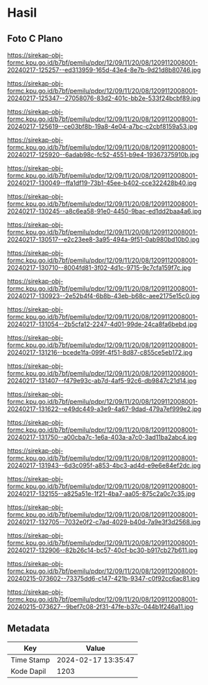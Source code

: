 # Hasil

## Foto C Plano

https://sirekap-obj-formc.kpu.go.id/b7bf/pemilu/pdpr/12/09/11/20/08/1209112008001-20240217-125257--ed313959-165d-43e4-8e7b-9d21d8b80746.jpg

https://sirekap-obj-formc.kpu.go.id/b7bf/pemilu/pdpr/12/09/11/20/08/1209112008001-20240217-125347--27058076-83d2-401c-bb2e-533f24bcbf89.jpg

https://sirekap-obj-formc.kpu.go.id/b7bf/pemilu/pdpr/12/09/11/20/08/1209112008001-20240217-125619--ce03bf8b-19a8-4e04-a7bc-c2cbf8159a53.jpg

https://sirekap-obj-formc.kpu.go.id/b7bf/pemilu/pdpr/12/09/11/20/08/1209112008001-20240217-125920--6adab98c-fc52-4551-b9e4-19367375910b.jpg

https://sirekap-obj-formc.kpu.go.id/b7bf/pemilu/pdpr/12/09/11/20/08/1209112008001-20240217-130049--ffa1df19-73b1-45ee-b402-cce322428b40.jpg

https://sirekap-obj-formc.kpu.go.id/b7bf/pemilu/pdpr/12/09/11/20/08/1209112008001-20240217-130245--a8c6ea58-91e0-4450-9bac-ed1dd2baa4a6.jpg

https://sirekap-obj-formc.kpu.go.id/b7bf/pemilu/pdpr/12/09/11/20/08/1209112008001-20240217-130517--e2c23ee8-3a95-494a-9f51-0ab980bd10b0.jpg

https://sirekap-obj-formc.kpu.go.id/b7bf/pemilu/pdpr/12/09/11/20/08/1209112008001-20240217-130710--8004fd81-3f02-4d1c-9715-9c7cfa159f7c.jpg

https://sirekap-obj-formc.kpu.go.id/b7bf/pemilu/pdpr/12/09/11/20/08/1209112008001-20240217-130923--2e52b4f4-6b8b-43eb-b68c-aee2175e15c0.jpg

https://sirekap-obj-formc.kpu.go.id/b7bf/pemilu/pdpr/12/09/11/20/08/1209112008001-20240217-131054--2b5cfa12-2247-4d01-99de-24ca8fa6bebd.jpg

https://sirekap-obj-formc.kpu.go.id/b7bf/pemilu/pdpr/12/09/11/20/08/1209112008001-20240217-131216--bcede1fa-099f-4f51-8d87-c855ce5eb172.jpg

https://sirekap-obj-formc.kpu.go.id/b7bf/pemilu/pdpr/12/09/11/20/08/1209112008001-20240217-131407--f479e93c-ab7d-4af5-92c6-db9847c21d14.jpg

https://sirekap-obj-formc.kpu.go.id/b7bf/pemilu/pdpr/12/09/11/20/08/1209112008001-20240217-131622--e49dc449-a3e9-4a67-9dad-479a7ef999e2.jpg

https://sirekap-obj-formc.kpu.go.id/b7bf/pemilu/pdpr/12/09/11/20/08/1209112008001-20240217-131750--a00cba7c-1e6a-403a-a7c0-3ad11ba2abc4.jpg

https://sirekap-obj-formc.kpu.go.id/b7bf/pemilu/pdpr/12/09/11/20/08/1209112008001-20240217-131943--6d3c095f-a853-4bc3-ad4d-e9e6e84ef2dc.jpg

https://sirekap-obj-formc.kpu.go.id/b7bf/pemilu/pdpr/12/09/11/20/08/1209112008001-20240217-132155--a825a51e-1f21-4ba7-aa05-875c2a0c7c35.jpg

https://sirekap-obj-formc.kpu.go.id/b7bf/pemilu/pdpr/12/09/11/20/08/1209112008001-20240217-132705--7032e0f2-c7ad-4029-b40d-7a9e3f3d2568.jpg

https://sirekap-obj-formc.kpu.go.id/b7bf/pemilu/pdpr/12/09/11/20/08/1209112008001-20240217-132906--82b26c14-bc57-40cf-bc30-b917cb27b611.jpg

https://sirekap-obj-formc.kpu.go.id/b7bf/pemilu/pdpr/12/09/11/20/08/1209112008001-20240215-073602--73375dd6-c147-421b-9347-c0f92cc6ac81.jpg

https://sirekap-obj-formc.kpu.go.id/b7bf/pemilu/pdpr/12/09/11/20/08/1209112008001-20240215-073627--9bef7c08-2f31-47fe-b37c-044b1f246a11.jpg


## Metadata

| Key        | Value               |
| ---------- | ------------------- |
| Time Stamp | 2024-02-17 13:35:47 |
| Kode Dapil | 1203                |




